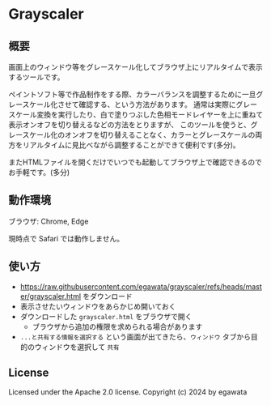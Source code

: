 # Grayscaler

## 概要

画面上のウィンドウ等をグレースケール化してブラウザ上にリアルタイムで表示するツールです。

ペイントソフト等で作品制作をする際、カラーバランスを調整するために一旦グレースケール化させて確認する、という方法があります。
通常は実際にグレースケール変換を実行したり、白で塗りつぶした色相モードレイヤーを上に重ねて表示オンオフを切り替えるなどの方法をとりますが、
このツールを使うと、グレースケール化のオンオフを切り替えることなく、カラーとグレースケールの両方をリアルタイムに見比べながら調整することができて便利です(多分)。

またHTMLファイルを開くだけでいつでも起動してブラウザ上で確認できるのでお手軽です。(多分)


## 動作環境

ブラウザ: Chrome, Edge

現時点で Safari では動作しません。


## 使い方

- https://raw.githubusercontent.com/egawata/grayscaler/refs/heads/master/grayscaler.html をダウンロード
- 表示させたいウィンドウをあらかじめ開いておく
- ダウンロードした `grayscaler.html` をブラウザで開く
    - ブラウザから追加の権限を求められる場合があります
- `...と共有する情報を選択する` という画面が出てきたら、`ウィンドウ` タブから目的のウィンドウを選択して `共有`


## License

Licensed under the Apache 2.0 license. Copyright (c) 2024 by egawata
